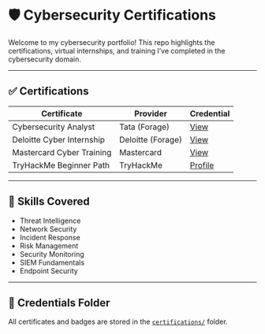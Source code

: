 # 🛡️ Cybersecurity Certifications

Welcome to my cybersecurity portfolio! This repo highlights the certifications, virtual internships, and training I’ve completed in the cybersecurity domain.

---

## ✅ Certifications

| Certificate | Provider | Credential |
|-------------|----------|------------|
| Cybersecurity Analyst | Tata (Forage) | [View](certifications/tata-forage.pdf) |
| Deloitte Cyber Internship | Deloitte (Forage) | [View](certifications/deloitte-cyber.md) |
| Mastercard Cyber Training | Mastercard | [View](certifications/mastercard-summary.md) |
| TryHackMe Beginner Path | TryHackMe | [Profile](https://tryhackme.com/p/kabir) |

---

## 🎯 Skills Covered

- Threat Intelligence  
- Network Security  
- Incident Response  
- Risk Management  
- Security Monitoring  
- SIEM Fundamentals  
- Endpoint Security

---

## 📁 Credentials Folder

All certificates and badges are stored in the [`certifications/`](certifications/) folder.
